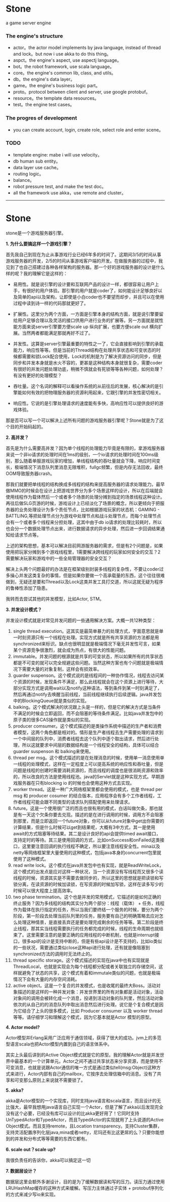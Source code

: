 Stone
=====

a game server engine


### The engine's structure ###

- actor。the actor model implements by java language, instead of thread and lock。but now i use akka to do this thing。
- aspct。the engine's aspect, use aspectj language。
- bot。the robot framework, use scala language。
- core。the engine's common lib, class, and utils。
- db。the engine's data layer。
- game。the engine's business logic part。
- proto。protocol between client and server, use google protobuf。
- resource。the template data resources。
- test。the engine test cases。


### The progres of development ###
- you can create account, login, create role, select role and enter scene。




### TODO ###
- template engine: mabe i will use velocity。
- db human sub entity。
- data layer use cache。
- routing logic。
- balance。
- robot pressure test, and make the test doc。
- all the framework use akka，use remote and cluster。


----------
Stone
===
stone是一个游戏服务器引擎。

**1. 为什么要搞这样一个游戏引擎？**

首先我自己到现在为止从事游戏行业已经6年多的时间了。这期间3/5的时间从事游戏服务器的开发，2/5的时间从事游戏客户端的开发。在做服务器的过程中，我见到了也自己搭建过各种各样架构的服务器。那一个好的游戏服务器的设计是什么样的呢？我的理解它是这样的：

- 易用性。就是说引擎的设计要和互联网产品的设计一样，都很容易让用户上手，有很好的用户体验。那引擎的用户就是coder了，如何能设计足够良好以及简单的api以及架构，让即使是小白coder也不要望而却步，并且可以在使用过程中读到诗一样的代码那就更好了。

- 扩展性。这里分为两个方面，一方面是引擎本身的结构方面，就是说引擎要留给用户足够合理以及灵活的接口供用户进行业务的扩展等。另一方面就是就性能方面来说server引擎要方便scale up 纵向扩展，也要方便scale out 横向扩展。当然两者都能满足那就再好不过了。

- 并发性。这算是server引擎最重要的特性之一了，它会直接影响到引擎的承载能力，响应性等等。但是当前的Thread结构在处理共享状态和可变状态的时候都需要和锁Lock配合使用，Lock的机制是为了解决资源访问的同步，但是同步和并发本身就是水火不容的，更甚是这种结构本身就很复杂，需要coder有很好的并发问题处理功底，稍微不慎就会有死锁等等各种问题，如何处理？有没有更好的处理模型？

- 吞吐量。这个名词的解释可以看操作系统的从前往后的发展，核心解决的是引擎能如何有效的把物理服务器的资源利用起来，它跟引擎的并发性密切相关。

- 响应性。它说的是引擎处理请求的速度能有多快，高响应性可以提供良好的游戏体验。


那是否可以写一个可以解决上述所有问题的游戏服务器引擎呢？Stone就是为了这个目的开始码起的。



**2. 高并发？**

首先是为什么需要高并发？因为单个线程的处理能力毕竟是有限的，拿游戏服务器来说一个非io请求的处理时间在1ms的级别，一个io请求的处理时间在100ms级别，那么随着单服游戏玩家的增加，单线程结构的吞吐量就会下降，响应时间变长，极端情况下消息队列里消息无限堆积，fullgc频繁，但是内存无法回收，最终OOM导致服务器crash。

那我们就要把单线程的结构换成多线程的结构来提高服务器的请求处理能力。最早做MMO的时候会在设计上把游戏世界分为多个场景这样的设计，所以在后端就会使用线程作为载体然后一个或者多个场景的处理分摊到指定的场景线程这种设计。再往后做SLG页游的时候，游戏设计上已经淡化了场景的概念，所以更倾向于把服务器的业务处理设计为多个责任节点，比如根据游戏玩家的状态机：GAMING - BATTLING,等把处理节点分为游戏中处理节点和战斗处理节点，而每个处理节点会有一个或者多个线程来分担处理，这其中由于db io请求的处理比较耗时，所以也会分一个数据处理节点出来，进行数据请求的异步处理，然后进一步回调结果通知给请求节点等。

上述的架构思想，基本可以解决目前网游服务器的需求，但是有2个问题是，如果使用把玩家分摊到多个游戏线程里，1需要解决跨线程的玩家如何安全的交互？2需要解决玩家和游戏中的一些全局管理器的安全交互？

解决上头两个问题最好的办法是在框架级别封装多线程的复杂性，不要让coder过多操心并发这类复杂的事情，但是如果你要做一个高承载量的东西，这个往往很难做到，无疑还是要和Thread以及Lock这类并发工具打交道，所以这就无疑为程序的鲁棒性添加了隐患。

我转而去尝试其他的并发模型，比如Actor, STM。


**3. 并发设计模式？**

并发设计模式就是对常见并发问题的一些通用解决方案。大概一共12种类型：


1. single thread execution。这其实是最简单暴力的处理方式，字面意思就是单一时刻资源只有一个线程在处理。实现方式就是所有共享资源的方法都是用synchronized来标识。缺点也很明显就是极端情况下毫无并发性可言，如果某个资源竞争很激烈，就会成为热点，有很大的性能问题。
2. immutable。并发问题的根源就是共享的可变状态，所以如果所有的共享状态都是不可变的就可以完全规避这些问题。当然这种方案也有个问题就是极端情况下需要大量的对象复制，这样会有损效率。
3. guarder suspenson。这个模式说的是线程间的一种协作情况，线程去访问某个资源的时候，发现条件不满足，那么此线程就会在这个资源上进行等待，大部分实现方式是调用wait以及notify这种语法，等到条件到某一时刻满足了，然后再通过notify去唤醒当前线程，当前线程继续执行后续逻辑。java并发包中的BlockingQueue就是类似的实现。
4. balking。这个模式解决的状况跟上头是一样的，但是它的解决方式是当条件不满足的时候会立即返回，而不会阻塞的等待条件满足。比如java并发包中的原子类的很多CAS操作就是类似的实现。
5. producer comsumer。这个模式描述的是类操作系统中描述的生产者和消费者模型，这两个角色都是相对的。情形是生产者线程去生产需要处理的请求到一个中间层的队列中，消费者线程去这个队列中逐个取出请求，然后进行处理，所以这就要求中间层的数据结构是一个线程安全的结构，具体可以结合 guarder suspenson 和 balking来使用。
6. thread per msg。这个模式描述的是在处理消息的时候，使用单一消息使用单一线程的处理模式，这样在一定程度上可以提高系统的响应性和吞吐量，但是问题是线程的创建时需要消耗资源的，而且线程的调度也是很消耗资源和效率的，所以改良的方法是使用线程池。java的Servlet就是这种实现方式。早期游戏服务器在只有blocking io 的时候也会使用这种方式去实现。
7. worker thread。这是一种广大网络框架里都会使用的模式，也是 thread per msg 和 producer cosumer 的结合版本，应用程序会有多个工作者线程，工作者线程可能会跟不同类型的请求队列搭配使用来处理请求。 
8. future。这是一个使用很广泛的而且也很有用的模式，白话叫做欠条，那也就是有一天这个欠条你要去兑现。描述的是在进行调用的时候，调用方不会阻塞到那里，而是立即返回一个future对象，你可以从future对象中get出你需要的计算结果，但是什么时候可以get到结果呢，大概有3中方式，其一是使用await的方式阻塞等待结果。其二是设计良好的api会提供timed await接口，支持定时的等待。其三是使用回调的方式，比如onSuccess和onFailed这类接口，这里要注意回调的执行线程不确定，所以要注意线程安全性。mina以及netty等网络框架里大量使用的这种模式，包括java本身的concurrent包里就使用了这种模式。
9. read write lock。这个模式在java并发包中也有实现，就是ReadWriteLock，这个模式的出发点是应对这样一种状况，当一个资源没有写线程而又很多个读线程的时候，资源其实是不需要去做同步的，所以这里的思想就是把读锁和写锁分离，在读资源的时候加读锁，在写资源的时候加写锁，这样在读多写少的时候可以很大程度上提高效率。
10. two phase termination。这个也是并发的常用模式，它描述的是如何正确的终止服务？因为多线程的结构其实分为两个部分：线程（载体） + 任务，线程作为载体在执行指定的任务，所以当我们要终结一个服务的时候，要分为两个阶段，第一阶段去处理当前队列里的任务，服务要有自己的明确策略去应对怎么处理这种情景，是直接丢弃还是要处理完成剩余的任务等等。第二阶段是终止线程，那其实当线程需要执行的任务都完成的时候，线程的生命周期也就结束了。这里需要注意的是要正确的应用线程的中断机制，也就是interrupt接口，很多api的设计是支持中断的，但是有些api设计是不支持的，比如io类似的一些状况，需要通过类似close这种api进行处理，还有就是像阻塞到synchronized方法的调用时无法终止的。
11. thread specific storage。这个模式描述的实现在java中也有实现就是ThreadLocal，也就是实现会为每个线程都分配或者关联独立的存储空间，这样就避免了状态的共享，这个模式有着和immutale类似的问题，也就是极端情况下会有大量的内存空间消耗。
12. active object。这是一个复合的并发模式，也是收尾的最终大Boss。活动对象描述的是这样的一种并发对象：并发世界里的所有对象都是活动对象，活动对象间的调用会被转化成一个消息，投递到活动对象的队列里，然后活动对象依次的从自己的的消息队列中取出消息然后进行处理。说它是个复合模式是因为它结合了上头的很多模式，比如 Producer consumer 以及 worker thread 等等。请仔细学习和理解这个模式，因为它基本就是Actor 模型的原型。

**4. Actor model?**

Actor模型并Erlang采用广泛应用于通信领域，获得了很大的成功。jvm上的多范型语言scala也把Actor模型内置到自己的语言体系中。

其实上头最后讲到的Active Object模式就是它的原型。我的理解Actor就是并发世界中最基本的一个计算单元。Actor之间不通过共享状态来分享资源，而是使用不可变消息，也就是说跟Actor通信的唯一方式是通过类似tell(msg:Object)这种方式来进行，Actor内部有自己的mailbox，它按序去处理信箱中的消息。没有了共享和可变那么原则上来说就不需要锁了。

**5. akka?**

akka是Actor模型的一个实现库，同时支持java语言和scala语言，而且设计的无比强大，最早我想用java语言自己实现一个Actor，但是了解了akka以后发现完全没有这个必要，已经没有库可以设计的比akka更好用了！它同时支持UnTypedActor和TypedActor，而且TypedActor的实现就用了上头说道的Active Object模式。而且支持remote，且Location transparency。支持Cluster集群，支持灵活配置序列化层java,mina或者netty，尼玛还有比这更屌的么？只要你能想到的并发和分布式等等需要的东西它都有。

**6. scale out？scale up?**

我很负责任的告诉你，akka可以搞定这一切

**7. 数据层设计？**

数据层这里会额外多谢设计，目的是为了缓解数据读和写的压力。读压力通过使用LRUHashMap缓存的这种方式来缓解。写压力主体通过子实体 + protobuf序列化的方式来减少写io来实现。





